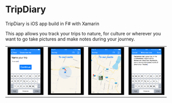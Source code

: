 TripDiary
=========

TripDiary is iOS app build in F# with Xamarin

This app allows you track your trips to nature, for culture or wherever you want to go take pictures and make notes during your journey.


<table>
  <tr>
    <td><img src="https://raw.githubusercontent.com/Elywejnak/TripDiary/master/_screenshots/01.PNG" /></td>
    <td><img src="https://raw.githubusercontent.com/Elywejnak/TripDiary/master/_screenshots/02.PNG" /></td>
    <td><img src="https://raw.githubusercontent.com/Elywejnak/TripDiary/master/_screenshots/03.PNG" /></td>
    <td><img src="https://raw.githubusercontent.com/Elywejnak/TripDiary/master/_screenshots/04.PNG" /></td>
  </tr>
</table>







